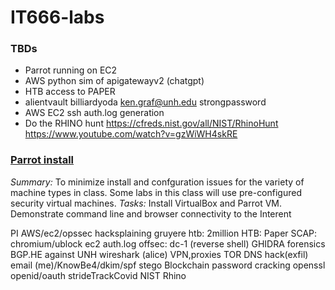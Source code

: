 # IT666-labs

### TBDs
- Parrot running on EC2
- AWS python sim of apigatewayv2 (chatgpt)
- HTB access to PAPER
- alientvault billiardyoda ken.graf@unh.edu strongpassword
- AWS EC2 ssh auth.log generation
- Do the RHINO hunt https://cfreds.nist.gov/all/NIST/RhinoHunt
  https://www.youtube.com/watch?v=gzWiWH4skRE

### [Parrot install](./parrot.md)
*Summary:* To minimize install and confguration issues for the variety of machine types in class.
Some labs in this class will use pre-configured security virtual machines.
*Tasks:* Install VirtualBox and Parrot VM.  Demonstrate command line and browser connectivity to the Interent

PI
AWS/ec2/opssec
hacksplaining
gruyere
htb: 2million
HTB: Paper
SCAP: chromium/ublock
ec2 auth.log
offsec: dc-1 (reverse shell)
GHIDRA
forensics
BGP.HE against UNH
wireshark (alice)
VPN,proxies
TOR
DNS hack(exfil)
email (me)/KnowBe4/dkim/spf
stego
Blockchain
password cracking
openssl
openid/oauth
strideTrackCovid
NIST Rhino

